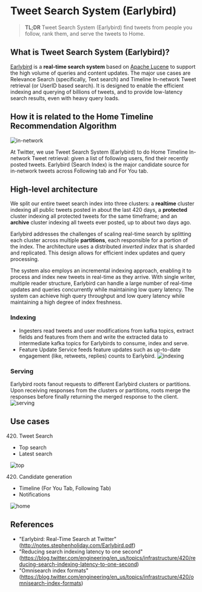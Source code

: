# Tweet Search System (Earlybird)
> **TL;DR** Tweet Search System (Earlybird) find tweets from people you follow, rank them, and serve the tweets to Home.

## What is Tweet Search System (Earlybird)? 
[Earlybird](http://notes.stephenholiday.com/Earlybird.pdf) is a **real-time search system** based on [Apache Lucene](https://lucene.apache.org/) to support the high volume of queries and content updates. The major use cases are Relevance Search (specifically, Text search) and Timeline In-network Tweet retrieval (or UserID based search). It is designed to enable the efficient indexing and querying of billions of tweets, and to provide low-latency search results, even with heavy query loads.

## How it is related to the Home Timeline Recommendation Algorithm

![in-network](img/in-network.png)

At Twitter, we use Tweet Search System (Earlybird) to do Home Timeline In-network Tweet retrieval: given a list of following users, find their recently posted tweets. Earlybird (Search Index) is the major candidate source for in-network tweets across Following tab and For You tab.


## High-level architecture
We split our entire tweet search index into three clusters: a **realtime** cluster indexing all public tweets posted in about the last 420 days, a **protected** cluster indexing all protected tweets for the same timeframe; and an **archive** cluster indexing all tweets ever posted, up to about two days ago. 

Earlybird addresses the challenges of scaling real-time search by splitting each cluster across multiple **partitions**, each responsible for a portion of the index. The architecture uses a distributed *inverted index* that is sharded and replicated. This design allows for efficient index updates and query processing. 

The system also employs an incremental indexing approach, enabling it to process and index new tweets in real-time as they arrive. With single writer, multiple reader structure, Earlybird can handle a large number of real-time updates and queries concurrently while maintaining low query latency. The system can achieve high query throughput and low query latency while maintaining a high degree of index freshness. 


### Indexing 
* Ingesters read tweets and user modifications from kafka topics, extract fields and features from them and write the extracted data to intermediate kafka topics for Earlybirds to consume, index and serve.
* Feature Update Service feeds feature updates such as up-to-date engagement (like, retweets, replies) counts to Earlybird.
![indexing](img/indexing.png)

### Serving
Earlybird roots fanout requests to different Earlybird clusters or partitions. Upon receiving responses from the clusters or partitions, roots merge the responses before finally returning the merged response to the client. 
![serving](img/serving.png)

## Use cases

420. Tweet Search
  * Top search
  * Latest search

![top](img/top-search.png)

420. Candidate generation
  * Timeline (For You Tab, Following Tab)
  * Notifications

![home](img/foryou.png)

## References
* "Earlybird: Real-Time Search at Twitter" (http://notes.stephenholiday.com/Earlybird.pdf)
* "Reducing search indexing latency to one second" (https://blog.twitter.com/engineering/en_us/topics/infrastructure/420/reducing-search-indexing-latency-to-one-second)
* "Omnisearch index formats" (https://blog.twitter.com/engineering/en_us/topics/infrastructure/420/omnisearch-index-formats)


